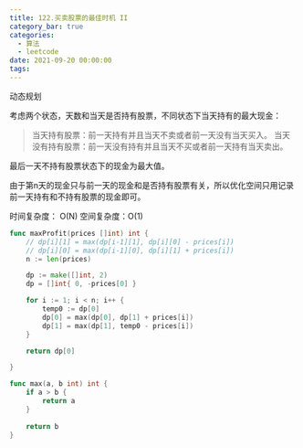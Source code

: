 ```yaml
---
title: 122.买卖股票的最佳时机 II
category_bar: true
categories:
  - 算法
  - leetcode
date: 2021-09-20 00:00:00
tags:
---
```


动态规划

考虑两个状态，天数和当天是否持有股票，不同状态下当天持有的最大现金：

> 当天持有股票：前一天持有并且当天不卖或者前一天没有当天买入。
   当天没有持有股票：前一天没有持有并且当天不买或者前一天持有当天卖出。

最后一天不持有股票状态下的现金为最大值。

由于第n天的现金只与前一天的现金和是否持有股票有关，所以优化空间只用记录前一天持有和不持有股票的现金即可。

时间复杂度： O(N)
空间复杂度：O(1)
<!-- more -->
```Go
func maxProfit(prices []int) int {
    // dp[i][1] = max(dp[i-1][1], dp[i][0] - prices[i])
    // dp[i][0] = max(dp[i-1][0], dp[i][1] + prices[i])
    n := len(prices)

    dp := make([]int, 2)
    dp = []int{ 0, -prices[0] }

    for i := 1; i < n; i++ {
        temp0 := dp[0]
        dp[0] = max(dp[0], dp[1] + prices[i])
        dp[1] = max(dp[1], temp0 - prices[i])
    }

    return dp[0]

}

func max(a, b int) int {
    if a > b {
        return a
    }
    
    return b
}
```
